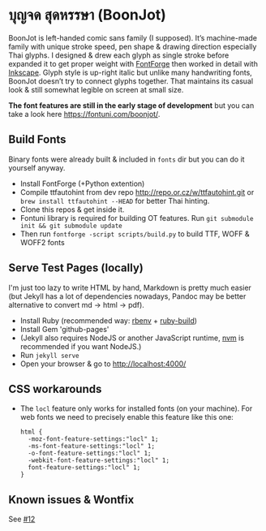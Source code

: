 # บุญจด สุดหรรษา (BoonJot)

BoonJot is left-handed comic sans family (I supposed). It’s machine-made family with unique stroke speed, pen shape & drawing direction especially Thai glyphs. I designed & drew each glyph as single stroke before expanded it to get proper weight with [FontForge](http://fontforge.github.io/en-US/) then worked in detail with [Inkscape](https://inkscape.org/en/). Glyph style is up-right italic but unlike many handwriting fonts, BoonJot doesn’t try to connect glyphs together. That maintains its casual look & still somewhat legible on screen at small size.

**The font features are still in the early stage of development** but you can take a look here <https://fontuni.com/boonjot/>.

## Build Fonts

Binary fonts were already built & included in `fonts` dir but you can do it yourself anyway.

- Install FontForge (+Python extention)
- Compile ttfautohint from dev repo <http://repo.or.cz/w/ttfautohint.git> or `brew install ttfautohint --HEAD` for better Thai hinting.
- Clone this repos & get inside it.
- Fontuni library is required for building OT features. Run `git submodule init && git submodule update`
- Then run `fontforge -script scripts/build.py` to build TTF, WOFF & WOFF2 fonts

## Serve Test Pages (locally)

I'm just too lazy to write HTML by hand, Markdown is pretty much easier (but Jekyll has a lot of dependencies nowadays, Pandoc may be better alternative to convert md -> html -> pdf).

- Install Ruby (recommended way: [rbenv](https://github.com/sstephenson/rbenv) + [ruby-build](https://github.com/sstephenson/ruby-build))
- Install Gem 'github-pages'
- (Jekyll also requires NodeJS or another JavaScript runtime, [nvm](https://github.com/creationix/nvm) is recommended if you want NodeJS.)
- Run `jekyll serve`
- Open your browser & go to <http://localhost:4000/>

## CSS workarounds

- The `locl` feature only works for installed fonts (on your machine). For web fonts we need to precisely enable this feature like this one:

  ```
  html {
    -moz-font-feature-settings:"locl" 1; 
    -ms-font-feature-settings:"locl" 1; 
    -o-font-feature-settings:"locl" 1; 
    -webkit-font-feature-settings:"locl" 1; 
    font-feature-settings:"locl" 1;
  }
  ```

## Known issues & Wontfix

See [#12](https://github.com/fontuni/boonjot/issues/12)

